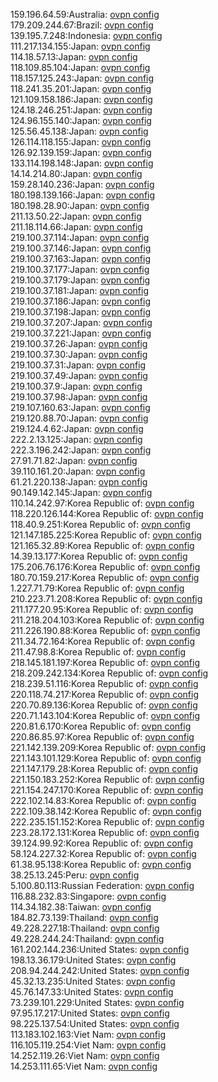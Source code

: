 159.196.64.59:Australia: [ovpn config](vpn/159_196_64_59.ovpn)  
179.209.244.67:Brazil: [ovpn config](vpn/179_209_244_67.ovpn)  
139.195.7.248:Indonesia: [ovpn config](vpn/139_195_7_248.ovpn)  
111.217.134.155:Japan: [ovpn config](vpn/111_217_134_155.ovpn)  
114.18.57.13:Japan: [ovpn config](vpn/114_18_57_13.ovpn)  
118.109.85.104:Japan: [ovpn config](vpn/118_109_85_104.ovpn)  
118.157.125.243:Japan: [ovpn config](vpn/118_157_125_243.ovpn)  
118.241.35.201:Japan: [ovpn config](vpn/118_241_35_201.ovpn)  
121.109.158.186:Japan: [ovpn config](vpn/121_109_158_186.ovpn)  
124.18.246.251:Japan: [ovpn config](vpn/124_18_246_251.ovpn)  
124.96.155.140:Japan: [ovpn config](vpn/124_96_155_140.ovpn)  
125.56.45.138:Japan: [ovpn config](vpn/125_56_45_138.ovpn)  
126.114.118.155:Japan: [ovpn config](vpn/126_114_118_155.ovpn)  
126.92.139.159:Japan: [ovpn config](vpn/126_92_139_159.ovpn)  
133.114.198.148:Japan: [ovpn config](vpn/133_114_198_148.ovpn)  
14.14.214.80:Japan: [ovpn config](vpn/14_14_214_80.ovpn)  
159.28.140.236:Japan: [ovpn config](vpn/159_28_140_236.ovpn)  
180.198.139.166:Japan: [ovpn config](vpn/180_198_139_166.ovpn)  
180.198.28.90:Japan: [ovpn config](vpn/180_198_28_90.ovpn)  
211.13.50.22:Japan: [ovpn config](vpn/211_13_50_22.ovpn)  
211.18.114.66:Japan: [ovpn config](vpn/211_18_114_66.ovpn)  
219.100.37.114:Japan: [ovpn config](vpn/219_100_37_114.ovpn)  
219.100.37.146:Japan: [ovpn config](vpn/219_100_37_146.ovpn)  
219.100.37.163:Japan: [ovpn config](vpn/219_100_37_163.ovpn)  
219.100.37.177:Japan: [ovpn config](vpn/219_100_37_177.ovpn)  
219.100.37.179:Japan: [ovpn config](vpn/219_100_37_179.ovpn)  
219.100.37.181:Japan: [ovpn config](vpn/219_100_37_181.ovpn)  
219.100.37.186:Japan: [ovpn config](vpn/219_100_37_186.ovpn)  
219.100.37.198:Japan: [ovpn config](vpn/219_100_37_198.ovpn)  
219.100.37.207:Japan: [ovpn config](vpn/219_100_37_207.ovpn)  
219.100.37.221:Japan: [ovpn config](vpn/219_100_37_221.ovpn)  
219.100.37.26:Japan: [ovpn config](vpn/219_100_37_26.ovpn)  
219.100.37.30:Japan: [ovpn config](vpn/219_100_37_30.ovpn)  
219.100.37.31:Japan: [ovpn config](vpn/219_100_37_31.ovpn)  
219.100.37.49:Japan: [ovpn config](vpn/219_100_37_49.ovpn)  
219.100.37.9:Japan: [ovpn config](vpn/219_100_37_9.ovpn)  
219.100.37.98:Japan: [ovpn config](vpn/219_100_37_98.ovpn)  
219.107.160.63:Japan: [ovpn config](vpn/219_107_160_63.ovpn)  
219.120.88.70:Japan: [ovpn config](vpn/219_120_88_70.ovpn)  
219.124.4.62:Japan: [ovpn config](vpn/219_124_4_62.ovpn)  
222.2.13.125:Japan: [ovpn config](vpn/222_2_13_125.ovpn)  
222.3.196.242:Japan: [ovpn config](vpn/222_3_196_242.ovpn)  
27.91.71.82:Japan: [ovpn config](vpn/27_91_71_82.ovpn)  
39.110.161.20:Japan: [ovpn config](vpn/39_110_161_20.ovpn)  
61.21.220.138:Japan: [ovpn config](vpn/61_21_220_138.ovpn)  
90.149.142.145:Japan: [ovpn config](vpn/90_149_142_145.ovpn)  
110.14.242.97:Korea Republic of: [ovpn config](vpn/110_14_242_97.ovpn)  
118.220.126.144:Korea Republic of: [ovpn config](vpn/118_220_126_144.ovpn)  
118.40.9.251:Korea Republic of: [ovpn config](vpn/118_40_9_251.ovpn)  
121.147.185.225:Korea Republic of: [ovpn config](vpn/121_147_185_225.ovpn)  
121.165.32.89:Korea Republic of: [ovpn config](vpn/121_165_32_89.ovpn)  
14.39.13.177:Korea Republic of: [ovpn config](vpn/14_39_13_177.ovpn)  
175.206.76.176:Korea Republic of: [ovpn config](vpn/175_206_76_176.ovpn)  
180.70.159.217:Korea Republic of: [ovpn config](vpn/180_70_159_217.ovpn)  
1.227.71.79:Korea Republic of: [ovpn config](vpn/1_227_71_79.ovpn)  
210.223.71.208:Korea Republic of: [ovpn config](vpn/210_223_71_208.ovpn)  
211.177.20.95:Korea Republic of: [ovpn config](vpn/211_177_20_95.ovpn)  
211.218.204.103:Korea Republic of: [ovpn config](vpn/211_218_204_103.ovpn)  
211.226.190.88:Korea Republic of: [ovpn config](vpn/211_226_190_88.ovpn)  
211.34.72.164:Korea Republic of: [ovpn config](vpn/211_34_72_164.ovpn)  
211.47.98.8:Korea Republic of: [ovpn config](vpn/211_47_98_8.ovpn)  
218.145.181.197:Korea Republic of: [ovpn config](vpn/218_145_181_197.ovpn)  
218.209.242.134:Korea Republic of: [ovpn config](vpn/218_209_242_134.ovpn)  
218.239.51.116:Korea Republic of: [ovpn config](vpn/218_239_51_116.ovpn)  
220.118.74.217:Korea Republic of: [ovpn config](vpn/220_118_74_217.ovpn)  
220.70.89.136:Korea Republic of: [ovpn config](vpn/220_70_89_136.ovpn)  
220.71.143.104:Korea Republic of: [ovpn config](vpn/220_71_143_104.ovpn)  
220.81.6.170:Korea Republic of: [ovpn config](vpn/220_81_6_170.ovpn)  
220.86.85.97:Korea Republic of: [ovpn config](vpn/220_86_85_97.ovpn)  
221.142.139.209:Korea Republic of: [ovpn config](vpn/221_142_139_209.ovpn)  
221.143.101.129:Korea Republic of: [ovpn config](vpn/221_143_101_129.ovpn)  
221.147.179.28:Korea Republic of: [ovpn config](vpn/221_147_179_28.ovpn)  
221.150.183.252:Korea Republic of: [ovpn config](vpn/221_150_183_252.ovpn)  
221.154.247.170:Korea Republic of: [ovpn config](vpn/221_154_247_170.ovpn)  
222.102.14.83:Korea Republic of: [ovpn config](vpn/222_102_14_83.ovpn)  
222.109.38.142:Korea Republic of: [ovpn config](vpn/222_109_38_142.ovpn)  
222.235.151.152:Korea Republic of: [ovpn config](vpn/222_235_151_152.ovpn)  
223.28.172.131:Korea Republic of: [ovpn config](vpn/223_28_172_131.ovpn)  
39.124.99.92:Korea Republic of: [ovpn config](vpn/39_124_99_92.ovpn)  
58.124.227.32:Korea Republic of: [ovpn config](vpn/58_124_227_32.ovpn)  
61.38.95.138:Korea Republic of: [ovpn config](vpn/61_38_95_138.ovpn)  
38.25.13.245:Peru: [ovpn config](vpn/38_25_13_245.ovpn)  
5.100.80.113:Russian Federation: [ovpn config](vpn/5_100_80_113.ovpn)  
116.88.232.83:Singapore: [ovpn config](vpn/116_88_232_83.ovpn)  
114.34.182.38:Taiwan: [ovpn config](vpn/114_34_182_38.ovpn)  
184.82.73.139:Thailand: [ovpn config](vpn/184_82_73_139.ovpn)  
49.228.227.18:Thailand: [ovpn config](vpn/49_228_227_18.ovpn)  
49.228.244.24:Thailand: [ovpn config](vpn/49_228_244_24.ovpn)  
161.202.144.236:United States: [ovpn config](vpn/161_202_144_236.ovpn)  
198.13.36.179:United States: [ovpn config](vpn/198_13_36_179.ovpn)  
208.94.244.242:United States: [ovpn config](vpn/208_94_244_242.ovpn)  
45.32.13.235:United States: [ovpn config](vpn/45_32_13_235.ovpn)  
45.76.147.33:United States: [ovpn config](vpn/45_76_147_33.ovpn)  
73.239.101.229:United States: [ovpn config](vpn/73_239_101_229.ovpn)  
97.95.17.217:United States: [ovpn config](vpn/97_95_17_217.ovpn)  
98.225.137.54:United States: [ovpn config](vpn/98_225_137_54.ovpn)  
113.183.102.163:Viet Nam: [ovpn config](vpn/113_183_102_163.ovpn)  
116.105.119.254:Viet Nam: [ovpn config](vpn/116_105_119_254.ovpn)  
14.252.119.26:Viet Nam: [ovpn config](vpn/14_252_119_26.ovpn)  
14.253.111.65:Viet Nam: [ovpn config](vpn/14_253_111_65.ovpn)  

